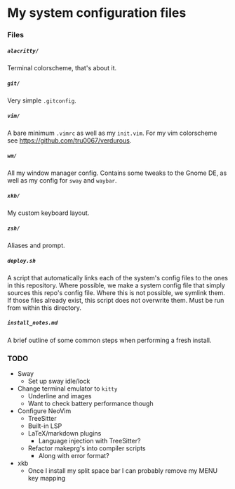 # My system configuration files

### Files

##### `alacritty/`
Terminal colorscheme, that's about it.

##### `git/`
Very simple `.gitconfig`.

##### `vim/`
A bare minimum `.vimrc` as well as my `init.vim`. For my vim colorscheme see
<https://github.com/tru0067/verdurous>.

##### `wm/`
All my window manager config. Contains some tweaks to the Gnome DE, as well as
my config for `sway` and `waybar`.

##### `xkb/`
My custom keyboard layout.

##### `zsh/`
Aliases and prompt.

##### `deploy.sh`
A script that automatically links each of the system's config files to the ones
in this repository. Where possible, we make a system config file that simply
sources this repo's config file. Where this is not possible, we symlink them. If
those files already exist, this script does not overwrite them. Must be run from
within this directory.

##### `install_notes.md`
A brief outline of some common steps when performing a fresh install.

### TODO
-   Sway
    -   Set up sway idle/lock
-   Change terminal emulator to `kitty`
    -   Underline and images
    -   Want to check battery performance though
-   Configure NeoVim
    -   TreeSitter
    -   Built-in LSP
    -   LaTeX/markdown plugins
        -   Language injection with TreeSitter?
    -   Refactor makeprg's into compiler scripts
        -   Along with error format?
-   xkb
    -   Once I install my split space bar I can probably remove my MENU key
        mapping
